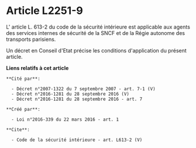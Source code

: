 # Article L2251-9

L'
article L. 613-2 du code de la sécurité intérieure
est applicable aux agents des services internes de sécurité de la SNCF et de la Régie autonome des transports parisiens. 

Un décret en Conseil d'Etat précise les conditions d'application du présent article.

**Liens relatifs à cet article**

	**Cité par**:

	  - Décret n°2007-1322 du 7 septembre 2007 - art. 7-1 (V)
	  - Décret n°2016-1281 du 28 septembre 2016 (V)
	  - Décret n°2016-1281 du 28 septembre 2016 - art. 7

	**Créé par**:

	  - Loi n°2016-339 du 22 mars 2016 - art. 1

	**Cite**:

	  - Code de la sécurité intérieure - art. L613-2 (V)
